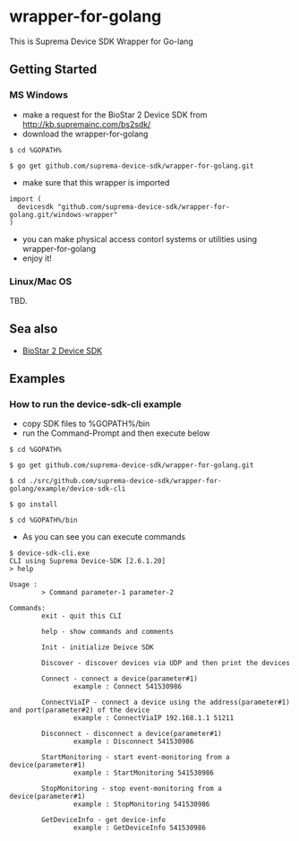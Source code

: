# wrapper-for-golang

This is Suprema Device SDK Wrapper for Go-lang

## Getting Started

### MS Windows 
* make a request for the BioStar 2 Device SDK from http://kb.supremainc.com/bs2sdk/
* download the wrapper-for-golang  
```
$ cd %GOPATH%

$ go get github.com/suprema-device-sdk/wrapper-for-golang.git

```
* make sure that this wrapper is imported 
```
import (
  devicesdk "github.com/suprema-device-sdk/wrapper-for-golang.git/windows-wrapper"
)
```
* you can make physical access contorl systems or utilities using wrapper-for-golang
* enjoy it!

### Linux/Mac OS

TBD. 

## Sea also

* [BioStar 2 Device SDK](http://kb.supremainc.com/bs2sdk/)


## Examples 

### How to run the device-sdk-cli example 

* copy SDK files to %GOPATH%/bin
* run the Command-Prompt and then execute below

```
$ cd %GOPATH%

$ go get github.com/suprema-device-sdk/wrapper-for-golang.git

$ cd ./src/github.com/suprema-device-sdk/wrapper-for-golang/example/device-sdk-cli

$ go install

$ cd %GOPATH%/bin
```

* As you can see you can execute commands 
  
```
$ device-sdk-cli.exe
CLI using Suprema Device-SDK [2.6.1.20]
> help

Usage :
        > Command parameter-1 parameter-2

Commands:
        exit - quit this CLI

        help - show commands and comments

        Init - initialize Deivce SDK

        Discover - discover devices via UDP and then print the devices

        Connect - connect a device(parameter#1)
                example : Connect 541530986

        ConnectViaIP - connect a device using the address(parameter#1) and port(parameter#2) of the device
                example : ConnectViaIP 192.168.1.1 51211

        Disconnect - disconnect a device(parameter#1)
                example : Disconnect 541530986

        StartMonitoring - start event-monitoring from a device(parameter#1)
                example : StartMonitoring 541530986

        StopMonitoring - stop event-monitoring from a device(parameter#1)
                example : StopMonitoring 541530986

        GetDeviceInfo - get device-info
                example : GetDeviceInfo 541530986
```

